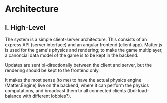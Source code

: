 # Architecture

## I. High-Level
The system is a simple client-server architecture. This consists of an express API (server interface) and an angular frontend (client app).  Matter.js is used for the game's physics and rendering; to make the game multiplayer, a canoncial data model of the game is to be kept in the backend.  

Updates are sent bi-directionally between the client and server, but the rendering should be kept to the frontend only.

It makes the most sense (to me) to have the actual physics engine (Matter.Engine) live on the backend, where it can perform the physics computations, and broadcast them to all connected clients (tbd: load-balance with different lobbies?).